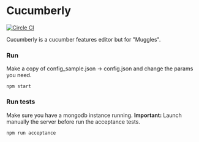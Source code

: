 Cucumberly
==========

[![Circle CI](https://circleci.com/gh/thegameofcode/cucumberly.svg?style=svg)](https://circleci.com/gh/thegameofcode/cucumberly)

Cucumberly is a cucumber features editor but for "Muggles".

### Run

Make a copy of config_sample.json -> config.json and change the params you need.

```
npm start
```

### Run tests

Make sure you have a mongodb instance running.
**Important:** Launch manually the server before run the acceptance tests.

```
npm run acceptance
```
